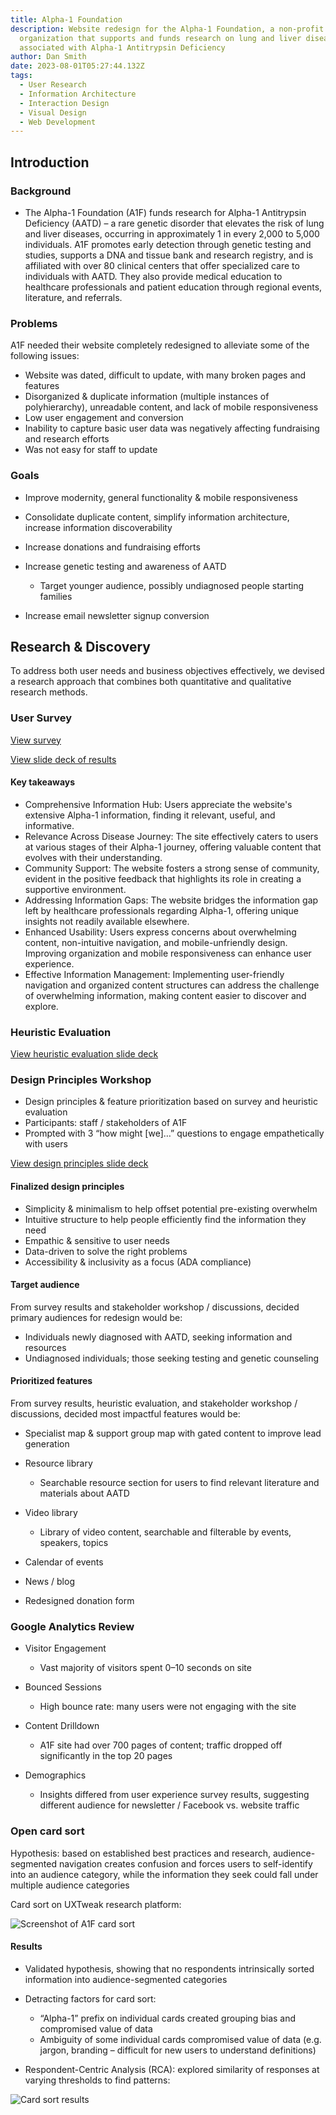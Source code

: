 ```yaml
---
title: Alpha-1 Foundation
description: Website redesign for the Alpha-1 Foundation, a non-profit
  organization that supports and funds research on lung and liver diseases
  associated with Alpha-1 Antitrypsin Deficiency
author: Dan Smith
date: 2023-08-01T05:27:44.132Z
tags:
  - User Research
  - Information Architecture
  - Interaction Design
  - Visual Design
  - Web Development
---
```

## Introduction

### Background

* The Alpha-1 Foundation (A1F) funds research for Alpha-1 Antitrypsin Deficiency (AATD) – a rare genetic disorder that elevates the risk of lung and liver diseases, occurring in approximately 1 in every 2,000 to 5,000 individuals. A1F promotes early detection through genetic testing and studies, supports a DNA and tissue bank and research registry, and is affiliated with over 80 clinical centers that offer specialized care to individuals with AATD. They also provide medical education to healthcare professionals and patient education through regional events, literature, and referrals.

### Problems

A1F needed their website completely redesigned to alleviate some of the following issues:

* Website was dated, difficult to update, with many broken pages and features
* Disorganized & duplicate information (multiple instances of polyhierarchy), unreadable content, and lack of mobile responsiveness
* Low user engagement and conversion
* Inability to capture basic user data was negatively affecting fundraising and research efforts
* Was not easy for staff to update

### Goals

* Improve modernity, general functionality & mobile responsiveness
* Consolidate duplicate content, simplify information architecture, increase information discoverability
* Increase donations and fundraising efforts
* Increase genetic testing and awareness of AATD

  * Target younger audience, possibly undiagnosed people starting families
* Increase email newsletter signup conversion

## Research & Discovery

To address both user needs and business objectives effectively, we devised a research approach that combines both quantitative and qualitative research methods.

### User Survey

[View survey](https://docs.google.com/forms/d/e/1FAIpQLScS1nlyTvtyvsJQJZR9QnP5kA_MQEnpNy7Ky4w_0Y_gTKxGVQ/viewform?usp=sf_link)

[View slide deck of results](https://docs.google.com/presentation/d/1wgA_QIO9slsiIZhmV-3LV_2BH1xsakJn45qkSqZuJ9c/edit?usp=sharing)

#### Key takeaways

* Comprehensive Information Hub: Users appreciate the website's extensive Alpha-1 information, finding it relevant, useful, and informative.
* Relevance Across Disease Journey: The site effectively caters to users at various stages of their Alpha-1 journey, offering valuable content that evolves with their understanding.
* Community Support: The website fosters a strong sense of community, evident in the positive feedback that highlights its role in creating a supportive environment.
* Addressing Information Gaps: The website bridges the information gap left by healthcare professionals regarding Alpha-1, offering unique insights not readily available elsewhere.
* Enhanced Usability: Users express concerns about overwhelming content, non-intuitive navigation, and mobile-unfriendly design. Improving organization and mobile responsiveness can enhance user experience.
* Effective Information Management: Implementing user-friendly navigation and organized content structures can address the challenge of overwhelming information, making content easier to discover and explore.

### Heuristic Evaluation

[View heuristic evaluation slide deck](https://docs.google.com/presentation/d/1yO5RDsCSf9dPQ_iEZg2C201HY9zSWoj71h5thvPH-iU/edit?usp=sharing)

### Design Principles Workshop

* Design principles & feature prioritization based on survey and heuristic evaluation
* Participants: staff / stakeholders of A1F
* Prompted with 3 “how might \[we]…” questions to engage empathetically with users

[View design principles slide deck](https://docs.google.com/presentation/d/1vYiEO0Cfs96iPV8dvVqk-kxi2jcs9tc5B5z_eqJyrTk/edit?usp=sharing)

#### Finalized design principles

* Simplicity & minimalism to help offset potential pre-existing overwhelm
* Intuitive structure to help people efficiently find the information they need
* Empathic & sensitive to user needs
* Data-driven to solve the right problems
* Accessibility & inclusivity as a focus (ADA compliance)

#### Target audience

From survey results and stakeholder workshop / discussions, decided primary audiences for redesign would be:

* Individuals newly diagnosed with AATD, seeking information and resources
* Undiagnosed individuals; those seeking testing and genetic counseling

#### Prioritized features

From survey results, heuristic evaluation, and stakeholder workshop / discussions, decided most impactful features would be:

* Specialist map & support group map with gated content to improve lead generation
* Resource library

  * Searchable resource section for users to find relevant literature and materials about AATD
* Video library

  * Library of video content, searchable and filterable by events, speakers, topics
* Calendar of events
* News / blog
* Redesigned donation form

### Google Analytics Review

* Visitor Engagement

  * Vast majority of visitors spent 0–10 seconds on site
* Bounced Sessions

  * High bounce rate: many users were not engaging with the site
* Content Drilldown

  * A1F site had over 700 pages of content; traffic dropped off significantly in the top 20 pages
* Demographics

  * Insights differed from user experience survey results, suggesting different audience for newsletter / Facebook vs. website traffic

### Open card sort

Hypothesis: based on established best practices and research, audience-segmented navigation creates confusion and forces users to self-identify into an audience category, while the information they seek could fall under multiple audience categories

Card sort on UXTweak research platform:

![Screenshot of A1F card sort](/static/img/screenshot-2023-08-10-at-12.59.43-pm.png "Screenshot of A1F card sort")



#### Results

* Validated hypothesis, showing that no respondents intrinsically sorted information into audience-segmented categories
* Detracting factors for card sort:

  * “Alpha-1” prefix on individual cards created grouping bias and compromised value of data
  * Ambiguity of some individual cards compromised value of data (e.g. jargon, branding – difficult for new users to understand definitions)
* Respondent-Centric Analysis (RCA): explored similarity of responses at varying thresholds to find patterns:

![Card sort results](/static/img/screenshot-2023-01-05-at-1.21.56-pm.png "Card sort results")